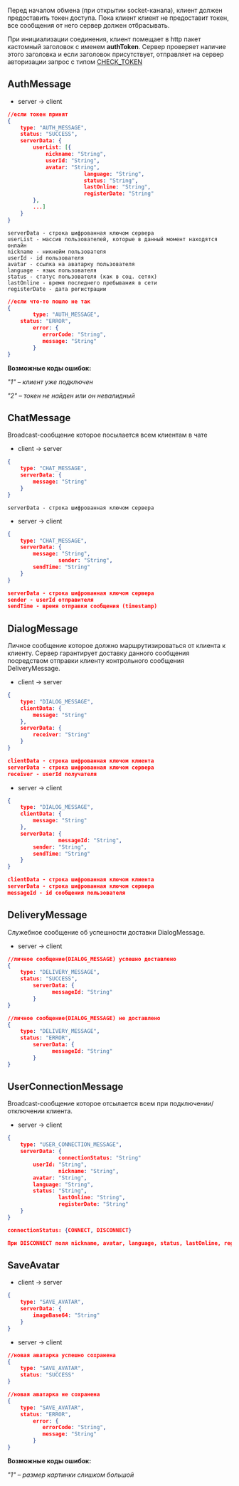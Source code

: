 Перед началом обмена (при открытии socket-канала), клиент должен предоставить токен доступа. Пока клиент клиент не предоставит токен, все сообщения от него сервер должен отбрасывать.

При инициализации соединения, клиент помещает в http пакет кастомный заголовок с именем **authToken**. Сервер проверяет наличие этого заголовка и если заголовок присутствует, отправляет на сервер авторизации запрос с типом [CHECK_TOKEN](https://github.com/mpgp/Documentation/wiki/%D0%A4%D0%BE%D1%80%D0%BC%D0%B0%D1%82-%D0%BE%D0%B1%D0%BC%D0%B5%D0%BD%D0%B0-%D1%81-%D1%81%D0%B5%D1%80%D0%B2%D0%B5%D1%80%D0%BE%D0%BC-%D0%B0%D0%B2%D1%82%D0%BE%D1%80%D0%B8%D0%B7%D0%B0%D1%86%D0%B8%D0%B8-(%D0%B1%D0%B5%D0%B7-%D0%BA%D1%80%D0%B8%D0%BF%D1%82%D0%BE%D0%B3%D1%80%D0%B0%D1%84%D0%B8%D0%B8)#%D0%9F%D1%80%D0%BE%D0%B2%D0%B5%D1%80%D0%BA%D0%B0-%D1%82%D0%BE%D0%BA%D0%B5%D0%BD%D0%B0)

## AuthMessage
- server -> client
```json
//если токен принят
{
	type: "AUTH_MESSAGE",
	status: "SUCCESS",
	serverData: {
		userList: [{
			nickname: "String",
			userId: "String",
			avatar: "String",
                        language: "String",
                        status: "String",
                        lastOnline: "String",
                        registerDate: "String"
		},
		...]
	}
}
```
```
serverData - строка шифрованная ключом сервера
userList - массив пользователей, которые в данный момент находятся онлайн
nickname - никнейм пользователя
userId - id пользователя
avatar - ссылка на аватарку пользователя
language - язык пользователя
status - статус пользователя (как в соц. сетях)
lastOnline - время последнего пребывания в сети
registerDate - дата регистрации
```

```json
//если что-то пошло не так
{
        type: "AUTH_MESSAGE",
	status: "ERROR",
        error: {
           errorCode: "String",
           message: "String"
        }
}
```
**Возможные коды ошибок:**

_"1" – клиент уже подключен_

_"2" – токен не найден или он невалидный_

## ChatMessage

Broadcast-сообщение которое посылается всем клиентам в чате

- client -> server
```json
{
	type: "CHAT_MESSAGE",
	serverData: {
		message: "String"
	}
}
```
```
serverData - строка шифрованная ключом сервера
```
- server -> client
```json
{
	type: "CHAT_MESSAGE",
	serverData: {
		message: "String",
                sender: "String",
		sendTime: "String"
	}
}

serverData - строка шифрованная ключом сервера
sender - userId отправителя
sendTime - время отправки сообщения (timestamp)
```

## DialogMessage

Личное сообщение которое должно маршрутизироваться от клиента к клиенту. Сервер гарантирует доставку данного сообщения посредством отправки клиенту контрольного сообщения DeliveryMessage.

- client -> server
```json
{
	type: "DIALOG_MESSAGE",
	clientData: {
		message: "String"
	},
	serverData: {
		receiver: "String"
	}
}

clientData - строка шифрованная ключом клиента
serverData - строка шифрованная ключом сервера
receiver - userId получателя
```
- server -> client
```json
{
	type: "DIALOG_MESSAGE",
	clientData: {
		message: "String"
	},
	serverData: {
                messageId: "String",
		sender: "String",
		sendTime: "String"
	}
}

clientData - строка шифрованная ключом клиента
serverData - строка шифрованная ключом сервера
messageId - id сообщения пользователя
```

## DeliveryMessage
Служебное сообщение об успешности доставки DialogMessage.

- server -> client

```json
//личное сообщение(DIALOG_MESSAGE) успешно доставлено
{
	type: "DELIVERY_MESSAGE",
	status: "SUCCESS",
        serverData: {
              messageId: "String"
        }
}
```
```json
//личное сообщение(DIALOG_MESSAGE) не доставлено
{
	type: "DELIVERY_MESSAGE",
	status: "ERROR",
        serverData: {
              messageId: "String"
        }
}
```

## UserConnectionMessage

Broadcast-сообщение которое отсылается всем при подключении/отключении клиента.

- server -> client
```json
{
	type: "USER_CONNECTION_MESSAGE",
	serverData: {
                connectionStatus: "String"
		userId: "String",
                nickname: "String",
		avatar: "String",
		language: "String",
		status: "String",
                lastOnline: "String",
                registerDate: "String"
	}
}

connectionStatus: {CONNECT, DISCONNECT}

При DISCONNECT поля nickname, avatar, language, status, lastOnline, registerDate не отсылаются.
```

## SaveAvatar

- client -> server
```json
{
	type: "SAVE_AVATAR",
	serverData: {
		imageBase64: "String"
	}
}
```
- server -> client
```json
//новая аватарка успешно сохранена
{
	type: "SAVE_AVATAR",
	status: "SUCCESS"
}
```
```json
//новая аватарка не сохранена
{
	type: "SAVE_AVATAR",
	status: "ERROR",
        error: {
           errorCode: "String",
           message: "String"
        }
}
```
**Возможные коды ошибок:**

_"1" – размер картинки слишком большой_
